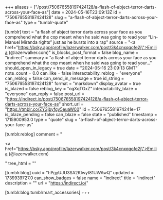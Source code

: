 +++
aliases = ["/post/750676558197424128/a-flash-of-abject-terror-darts-across-your-face-as"]
date = 2024-05-16T23:09:13Z
id = "750676558197424128"
slug = "a-flash-of-abject-terror-darts-across-your-face-as"
type = "tumblr-quote"

[tumblr]
text = "a flash of abject terror darts across your face as you comprehend what the cop meant when he said was going to read your &ldquo;Lin-Manuel Miranda rights&rdquo; just as he bursts into a rap"
source = "<a href=\"https://bsky.app/profile/lazerwalker.com/post/3k4cnxqqofe2j\">Emilia (@lazerwalker.com)</a>"
is_blocks_post_format = false
blog_name = "indirect"
summary = "a flash of abject terror darts across your face as you comprehend what the cop meant when he said was going to read your..."
should_open_in_legacy = true
date = "2024-05-16 23:09:13 GMT"
note_count = 0.0
can_like = false
interactability_reblog = "everyone"
can_reblog = false
can_send_in_message = true
id_string = "750676558197424128"
format = "markdown"
display_avatar = true
is_blazed = false
reblog_key = "ogXqTOxZ"
interactability_blaze = "everyone"
can_reply = false
post_url = "https://indirect.io/post/750676558197424128/a-flash-of-abject-terror-darts-across-your-face-as"
short_url = "https://tmblr.co/ZY3jbyfgy5euaW00"
id = 7.506765581974241e+17
is_blaze_pending = false
can_blaze = false
state = "published"
timestamp = 1715900953.0
type = "quote"
slug = "a-flash-of-abject-terror-darts-across-your-face-as"

[tumblr.reblog]
comment = "<p><a href=\"https://bsky.app/profile/lazerwalker.com/post/3k4cnxqqofe2j\">Emilia (@lazerwalker.com)</a></p>"
tree_html = ""

[tumblr.blog]
uuid = "t:PgyUJU3SA2Klwyt81UWAwQ"
updated = 1739939727.0
can_show_badges = false
name = "indirect"
title = "indirect"
description = ""
url = "https://indirect.io/"

[tumblr.blog.tumblrmart_accessories]
+++
